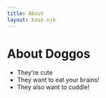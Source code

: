 ```yaml
---
title: About
layout: base.njk
---
```


# About Doggos

* They're cute
* They want to eat your brains!
* They also want to cuddle!
